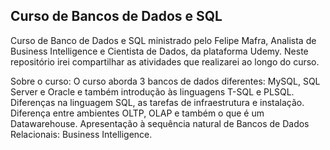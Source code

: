 ## Curso de Bancos de Dados e SQL

Curso de Banco de Dados e SQL ministrado pelo Felipe Mafra, Analista de Business Intelligence e Cientista de Dados, da plataforma Udemy.
Neste repositório irei compartilhar as atividades que realizarei ao longo do curso.





Sobre o curso: O curso aborda 3 bancos de dados diferentes: MySQL, SQL Server e Oracle e também introdução às linguagens T-SQL e PLSQL. Diferenças na linguagem SQL, as tarefas de infraestrutura e instalação. Diferença entre ambientes OLTP, OLAP e também o que é um Datawarehouse. Apresentação à sequência natural de Bancos de Dados Relacionais: Business Intelligence.


